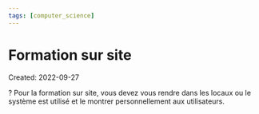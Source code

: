 ```yaml
---
tags: [computer_science] 
---
```

# Formation sur site
Created: 2022-09-27

?
Pour la formation sur site, vous devez vous rendre dans les locaux ou le système est utilisé et le montrer personnellement aux utilisateurs.
<!--SR:!2022-09-30,3,250-->